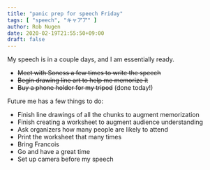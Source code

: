 ```yaml
---
title: "panic prep for speech Friday"
tags: [ "speech", "キャアア" ]
author: Rob Nugen
date: 2020-02-19T21:55:50+09:00
draft: false
---
```


My speech is in a couple days, and I am essentially ready.

* ~~Meet with Soness a few times to write the speech~~
* ~~Begin drawing line art to help me memorize it~~
* ~~Buy a phone holder for my tripod~~ (done today!)

Future me has a few things to do:

* Finish line drawings of all the chunks to augment memorization
* Finish creating a worksheet to augment audience understanding
* Ask organizers how many people are likely to attend
* Print the worksheet that many times
* Bring Francois
* Go and have a great time
* Set up camera before my speech

